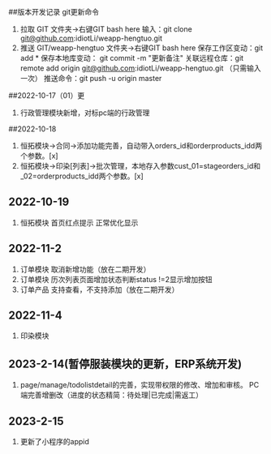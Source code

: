 ##版本开发记录
git更新命令
1. 拉取
GIT 文件夹->右键GIT bash here
输入：git clone git@github.com:idiotLi/weapp-hengtuo.git
2. 推送
GIT/weapp-hengtuo 文件夹->右键GIT bash here
保存工作区变动：git add *
保存本地库变动： git commit -m "更新备注"
关联远程仓库：git remote add origin git@github.com:idiotLi/weapp-hengtuo.git （只需输入一次）
推送命令：git push -u origin master

##2022-10-17（01）更
1. 行政管理模块新增，对标pc端的行政管理

##2022-10-18
1. 恒拓模块->合同->添加功能完善，自动带入orders_id和orderproducts_idd两个参数。[x]
2. 恒拓模块->印染[列表]->批次管理，本地存入参数cust_01=stageorders_id和_02=orderproducts_idd两个参数。[x]

## 2022-10-19
1. 恒拓模块 首页红点提示 正常优化显示

## 2022-11-2
1. 订单模块 取消新增功能（放在二期开发）
2. 订单模块 历次列表页面增加状态判断status !=2显示增加按钮
3. 订单产品 支持查看，不支持添加（放在二期开发）

## 2022-11-4
1. 印染模块 

## 2023-2-14(暂停服装模块的更新，ERP系统开发)
1. page/manage/todolistdetail的完善，实现带权限的修改、增加和审核。
PC端完善增删改（进度的状态精简：待处理|已完成|需返工）


## 2023-2-15
1. 更新了小程序的appid